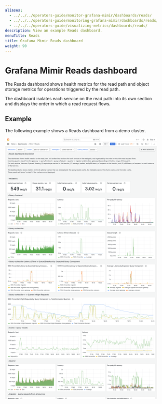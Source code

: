 ```yaml
---
aliases:
  - ../../../operators-guide/monitor-grafana-mimir/dashboards/reads/
  - ../../../operators-guide/monitoring-grafana-mimir/dashboards/reads/
  - ../../../operators-guide/visualizing-metrics/dashboards/reads/
description: View an example Reads dashboard.
menuTitle: Reads
title: Grafana Mimir Reads dashboard
weight: 90
---
```


<!-- Note: This topic is mounted in the GEM documentation. Ensure that all updates are also applicable to GEM. -->

# Grafana Mimir Reads dashboard

The Reads dashboard shows health metrics for the read path and object storage metrics for operations triggered by the read path.

The dashboard isolates each service on the read path into its own section and displays the order in which a read request flows.

## Example

The following example shows a Reads dashboard from a demo cluster.

![Grafana Mimir reads dashboard](mimir-reads.png)
